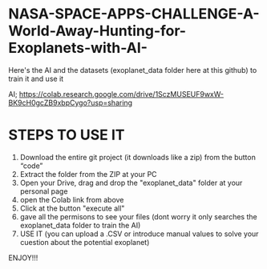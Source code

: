 # NASA-SPACE-APPS-CHALLENGE-A-World-Away-Hunting-for-Exoplanets-with-AI-
Here's the AI and the datasets (exoplanet_data folder here at this github) to train it and use it

AI;
https://colab.research.google.com/drive/1SczMUSEUF9wxW-BK9cH0gcZB9xbpCygo?usp=sharing

# STEPS TO USE IT
1) Download the entire git project (it downloads like a zip) from the button “code”
2) Extract the folder from the ZIP at your PC
3) Open your Drive, drag and drop the "exoplanet_data" folder at your personal page
4) open the Colab link from above
5) Click at the button "execute all"
6) gave all the permisons to see your files (dont worry it only searches the exoplanet_data folder to train the AI)
7) USE IT (you can upload a .CSV or introduce manual values to solve your cuestion about the potential exoplanet)

ENJOY!!!
